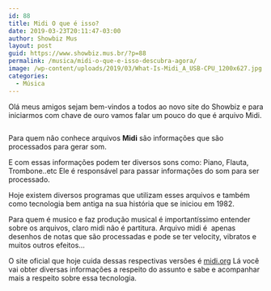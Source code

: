 ```yaml
---
id: 88
title: Midi O que é isso?
date: 2019-03-23T20:11:47-03:00
author: Showbiz Mus
layout: post
guid: https://www.showbiz.mus.br/?p=88
permalink: /musica/midi-o-que-e-isso-descubra-agora/
image: /wp-content/uploads/2019/03/What-Is-Midi_A_USB-CPU_1200x627.jpg
categories:
  - Música
---
```

Olá meus amigos sejam bem-vindos a todos ao novo site do Showbiz e para iniciarmos com chave de ouro vamos falar um pouco do que é arquivo Midi.

<div class="wp-block-image">
  <figure class="aligncenter"><a href="https://www.showbiz.mus.br/wp-content/uploads/2019/03/What-Is-Midi_A_USB-CPU_1200x627.jpg" rel="attachment wp-att-89"><img src="https://www.showbiz.mus.br/wp-content/uploads/2019/03/What-Is-Midi_A_USB-CPU_1200x627.jpg" alt="" class="wp-image-89" srcset="https://www.showbiz.mus.br/wp-content/uploads/2019/03/What-Is-Midi_A_USB-CPU_1200x627.jpg 1200w, https://www.showbiz.mus.br/wp-content/uploads/2019/03/What-Is-Midi_A_USB-CPU_1200x627-300x157.jpg 300w, https://www.showbiz.mus.br/wp-content/uploads/2019/03/What-Is-Midi_A_USB-CPU_1200x627-768x401.jpg 768w, https://www.showbiz.mus.br/wp-content/uploads/2019/03/What-Is-Midi_A_USB-CPU_1200x627-1024x535.jpg 1024w" sizes="(max-width: 1200px) 100vw, 1200px" /></a></figure>
</div>

Para quem não conhece arquivos **Midi** são informações que são processados para gerar som.

E com essas informações podem ter diversos sons como: Piano, Flauta, Trombone..etc Ele é responsável para passar informações do som para ser processado.

Hoje existem diversos programas que utilizam esses arquivos e também como tecnologia bem antiga na sua história que se iniciou em 1982.

Para quem é musico e faz produção musical é importantíssimo entender sobre os arquivos, claro midi não é partitura. Arquivo midi é  apenas desenhos de notas que são processadas e pode se ter velocity, vibratos e muitos outros efeitos&#8230;

O site oficial que hoje cuida dessas respectivas versões é [midi.org](https:///midi.org) Lá você vai obter diversas informações a respeito do assunto e sabe e acompanhar mais a respeito sobre essa tecnologia.